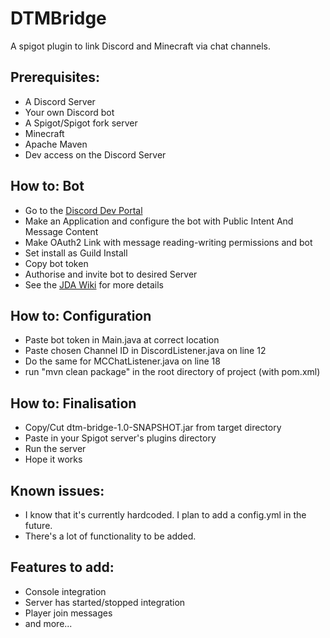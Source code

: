 # DTMBridge
A spigot plugin to link Discord and Minecraft via chat channels.

## Prerequisites:
- A Discord Server
- Your own Discord bot 
- A Spigot/Spigot fork server
- Minecraft
- Apache Maven
- Dev access on the Discord Server

## How to: Bot
- Go to the [Discord Dev Portal](https://discord.com/developers/docs/intro)
- Make an Application and configure the bot with Public Intent And Message Content
- Make OAuth2 Link with message reading-writing permissions and bot 
- Set install as Guild Install
- Copy bot token
- Authorise and invite bot to desired Server
- See the [JDA Wiki](https://jda.wiki/) for more details

## How to: Configuration
- Paste bot token in Main.java at correct location
- Paste chosen Channel ID in DiscordListener.java on line 12
- Do the same for MCChatListener.java on line 18
- run "mvn clean package" in the root directory of project (with pom.xml)

## How to: Finalisation
- Copy/Cut dtm-bridge-1.0-SNAPSHOT.jar from target directory
- Paste in your Spigot server's plugins directory
- Run the server
- Hope it works

## Known issues:
- I know that it's currently hardcoded. I plan to add a config.yml in the future.
- There's a lot of functionality to be added.

## Features to add:
- Console integration 
- Server has started/stopped integration
- Player join messages
- and more...
